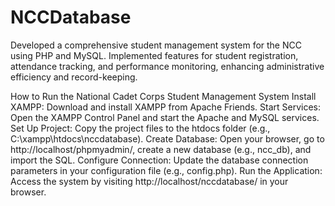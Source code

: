# NCCDatabase
Developed a comprehensive student management system for the NCC using PHP and MySQL. Implemented features for student registration, attendance tracking, and performance monitoring, enhancing administrative efficiency and record-keeping.

How to Run the National Cadet Corps Student Management System
Install XAMPP: Download and install XAMPP from Apache Friends.
Start Services: Open the XAMPP Control Panel and start the Apache and MySQL services.
Set Up Project: Copy the project files to the htdocs folder (e.g., C:\xampp\htdocs\nccdatabase).
Create Database: Open your browser, go to http://localhost/phpmyadmin/, create a new database (e.g., ncc_db), and import the SQL.
Configure Connection: Update the database connection parameters in your configuration file (e.g., config.php).
Run the Application: Access the system by visiting http://localhost/nccdatabase/ in your browser.
